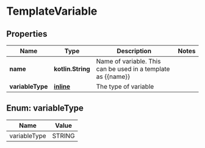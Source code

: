 
# TemplateVariable

## Properties
Name | Type | Description | Notes
------------ | ------------- | ------------- | -------------
**name** | **kotlin.String** | Name of variable. This can be used in a template as {{name}} | 
**variableType** | [**inline**](#VariableTypeEnum) | The type of variable | 


<a name="VariableTypeEnum"></a>
## Enum: variableType
Name | Value
---- | -----
variableType | STRING



